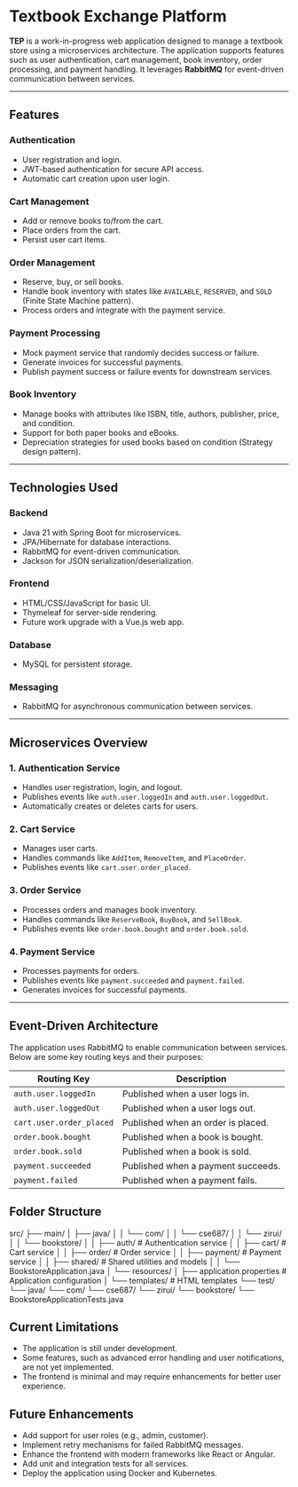 # Textbook Exchange Platform

**TEP** is a work-in-progress web application designed to manage a textbook store using a microservices architecture. The application supports features such as user authentication, cart management, book inventory, order processing, and payment handling. It leverages **RabbitMQ** for event-driven communication between services.

---

## Features

### Authentication
- User registration and login.
- JWT-based authentication for secure API access.
- Automatic cart creation upon user login.

### Cart Management
- Add or remove books to/from the cart.
- Place orders from the cart.
- Persist user cart items.

### Order Management
- Reserve, buy, or sell books.
- Handle book inventory with states like `AVAILABLE`, `RESERVED`, and `SOLD` (Finite State Machine pattern).
- Process orders and integrate with the payment service.

### Payment Processing
- Mock payment service that randomly decides success or failure.
- Generate invoices for successful payments.
- Publish payment success or failure events for downstream services.

### Book Inventory
- Manage books with attributes like ISBN, title, authors, publisher, price, and condition.
- Support for both paper books and eBooks.
- Depreciation strategies for used books based on condition (Strategy design pattern).

---

## Technologies Used

### Backend
- Java 21 with Spring Boot for microservices.
- JPA/Hibernate for database interactions.
- RabbitMQ for event-driven communication.
- Jackson for JSON serialization/deserialization.

### Frontend
- HTML/CSS/JavaScript for basic UI.
- Thymeleaf for server-side rendering.
- Future work upgrade with a Vue.js web app.

### Database
- MySQL for persistent storage.

### Messaging
- RabbitMQ for asynchronous communication between services.

---

## Microservices Overview

### 1. Authentication Service
- Handles user registration, login, and logout.
- Publishes events like `auth.user.loggedIn` and `auth.user.loggedOut`.
- Automatically creates or deletes carts for users.

### 2. Cart Service
- Manages user carts.
- Handles commands like `AddItem`, `RemoveItem`, and `PlaceOrder`.
- Publishes events like `cart.user.order_placed`.

### 3. Order Service
- Processes orders and manages book inventory.
- Handles commands like `ReserveBook`, `BuyBook`, and `SellBook`.
- Publishes events like `order.book.bought` and `order.book.sold`.

### 4. Payment Service
- Processes payments for orders.
- Publishes events like `payment.succeeded` and `payment.failed`.
- Generates invoices for successful payments.

---

## Event-Driven Architecture

The application uses RabbitMQ to enable communication between services. Below are some key routing keys and their purposes:

| Routing Key             | Description                          |
|-------------------------|--------------------------------------|
| `auth.user.loggedIn`    | Published when a user logs in.       |
| `auth.user.loggedOut`   | Published when a user logs out.      |
| `cart.user.order_placed`| Published when an order is placed.   |
| `order.book.bought`     | Published when a book is bought.     |
| `order.book.sold`       | Published when a book is sold.       |
| `payment.succeeded`     | Published when a payment succeeds.   |
| `payment.failed`        | Published when a payment fails.      |


## Folder Structure
src/
├── main/
│   ├── java/
│   │   └── com/
│   │       └── cse687/
│   │           └── zirui/
│   │               └── bookstore/
│   │                   ├── auth/         # Authentication service
│   │                   ├── cart/         # Cart service
│   │                   ├── order/        # Order service
│   │                   ├── payment/      # Payment service
│   │                   ├── shared/       # Shared utilities and models
│   │                   └── BookstoreApplication.java
│   └── resources/
│       ├── application.properties        # Application configuration
│       └── templates/                    # HTML templates
└── test/
    └── java/
        └── com/
            └── cse687/
                └── zirui/
                    └── bookstore/
                        └── BookstoreApplicationTests.java

## Current Limitations
- The application is still under development.
- Some features, such as advanced error handling and user notifications, are not yet implemented.
- The frontend is minimal and may require enhancements for better user experience.

## Future Enhancements
- Add support for user roles (e.g., admin, customer).
- Implement retry mechanisms for failed RabbitMQ messages.
- Enhance the frontend with modern frameworks like React or Angular.
- Add unit and integration tests for all services.
- Deploy the application using Docker and Kubernetes.